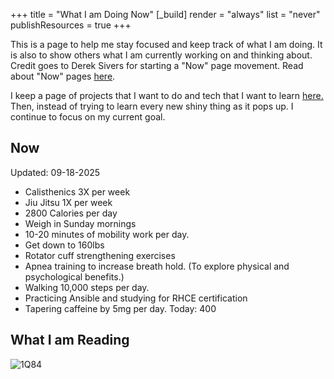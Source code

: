 +++
title = "What I am Doing Now"
[_build]
  render = "always"
  list = "never"
  publishResources = true
+++

This is a page to help me stay focused and keep track of what I am doing. It is also to show others what I am currently working on and thinking about. Credit goes to Derek Sivers for starting a "Now" page movement. Read about "Now" pages [here](https://nownownow.com/about).

I keep a page of projects that I want to do and tech that I want to learn [here.](Projects.md) Then, instead of trying to learn every new shiny thing as it pops up. I continue to focus on my current goal. 

## Now

Updated: 09-18-2025

- Calisthenics 3X per week
- Jiu Jitsu 1X per week
- 2800 Calories per day
- Weigh in Sunday mornings
- 10-20 minutes of mobility work per day.
- Get down to 160lbs
- Rotator cuff strengthening exercises
- Apnea training to increase breath hold. (To explore physical and psychological benefits.)
- Walking 10,000 steps per day.
- Practicing Ansible and studying for RHCE certification
- Tapering caffeine by 5mg per day. Today: 400

## What I am Reading

![1Q84](https://m.media-amazon.com/images/I/51cxUhArJSL._SL1200_.jpg?classes=inline&height=175px)


